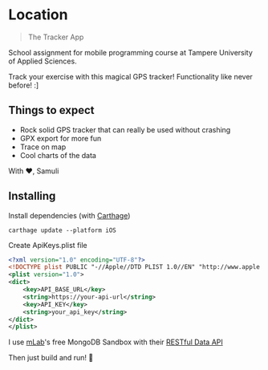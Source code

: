 # Location

> The Tracker App

School assignment for mobile programming course at Tampere University of Applied Sciences.

Track your exercise with this magical GPS tracker! Functionality like never before! :]

## Things to expect

- Rock solid GPS tracker that can really be used without crashing
- GPX export for more fun
- Trace on map
- Cool charts of the data

With ❤️,
Samuli

## Installing

Install dependencies (with [Carthage](https://github.com/Carthage/Carthage))

```
carthage update --platform iOS
```

Create ApiKeys.plist file

``` xml
<?xml version="1.0" encoding="UTF-8"?>
<!DOCTYPE plist PUBLIC "-//Apple//DTD PLIST 1.0//EN" "http://www.apple.com/DTDs/PropertyList-1.0.dtd">
<plist version="1.0">
<dict>
	<key>API_BASE_URL</key>
	<string>https://your-api-url</string>
	<key>API_KEY</key>
	<string>your_api_key</string>
</dict>
</plist>
```

I use [mLab](https://mlab.com)'s free MongoDB Sandbox with their [RESTful Data API](http://docs.mlab.com/data-api/)

Then just build and run! 🏃
